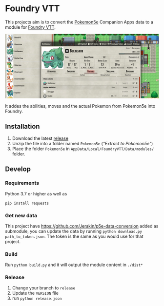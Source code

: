 # Foundry VTT
This projects aim is to convert the [Pokemon5e](https://www.pokemon5e.com) Companion Apps data to a module for [Foundry VTT](https://foundryvtt.com/).

<p align="center">
  <img src="/.github/screenshot.png">
</p>

It addes the abilities, moves and the actual Pokemon from Pokemon5e into Foundry.

## Installation
1. Download the latest [release](https://github.com/Jerakin/p5e-foundryVTT/releases)
2. Unzip the file into a folder named `Pokemon5e` (*"Extract to Pokemon5e"*)
3. Place the folder `Pokemon5e` in `AppData/Local/FoundryVTT/Data/modules/` folder.

## Develop
### Requirements
Python 3.7 or higher as well as  
```
pip install requests
```

### Get new data
This project have https://github.com/Jerakin/p5e-data-conversion added as submodule,
you can update the data by running `python download.py path_to_token.json`.
The token is the same as you would use for that project.

### Build
Run `python build.py` and it will output the module content in `./dist*`

### Release
1. Change your branch to `release`
1. Update the `VERSION` file
1. run `python release.json`